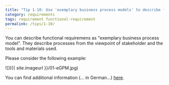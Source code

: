```yaml
---
title: "Tip 1-10: Use 'exemplary business process models' to describe functional requirements!"
category: requirements
tags: requirement functional-requirement
permalink: /tips/1-10/
---
```


You can describe functional requiremens as "exemplary business process model".
They describe processes from the viewpoint of stakeholder and the tools
and materials used.

Please consider the following example:

![]({{ site.imageurl }}/01-eGPM.jpg)

You can find additional information (... in German...)
[here](http://www.openmodels.at/web/bpm/home).
